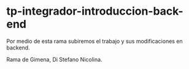 # tp-integrador-introduccion-back-end

Por medio de esta rama subiremos el trabajo y sus modificaciones en backend.

Rama de Gimena, Di Stefano Nicolina.
